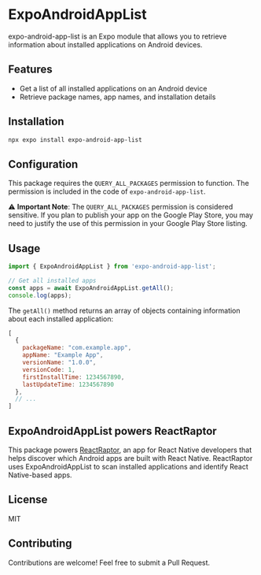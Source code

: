 # ExpoAndroidAppList

expo-android-app-list is an Expo module that allows you to retrieve information about installed applications on Android devices.

## Features

- Get a list of all installed applications on an Android device
- Retrieve package names, app names, and installation details

## Installation

```sh
npx expo install expo-android-app-list
```

## Configuration

This package requires the `QUERY_ALL_PACKAGES` permission to function. The permission is included in the code of `expo-android-app-list`.

⚠️ **Important Note**: The `QUERY_ALL_PACKAGES` permission is considered sensitive. If you plan to publish your app on the Google Play Store, you may need to justify the use of this permission in your Google Play Store listing.

## Usage

```typescript
import { ExpoAndroidAppList } from 'expo-android-app-list';

// Get all installed apps
const apps = await ExpoAndroidAppList.getAll();
console.log(apps);
```

The `getAll()` method returns an array of objects containing information about each installed application:

```javascript
[
  {
    packageName: "com.example.app",
    appName: "Example App",
    versionName: "1.0.0",
    versionCode: 1,
    firstInstallTime: 1234567890,
    lastUpdateTime: 1234567890
  },
  // ...
]
```

## ExpoAndroidAppList powers ReactRaptor

This package powers [ReactRaptor](https://play.google.com/store/apps/details?id=com.leonhh.reactraptor), an app for React Native developers that helps discover which Android apps are built with React Native. ReactRaptor uses ExpoAndroidAppList to scan installed applications and identify React Native-based apps.

## License

MIT

## Contributing

Contributions are welcome! Feel free to submit a Pull Request. 